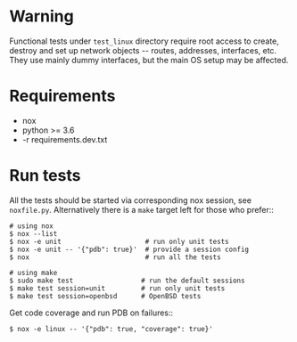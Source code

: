 Warning
=======

Functional tests under `test_linux` directory require root
access to create, destroy and set up network objects --
routes, addresses, interfaces, etc. They use mainly dummy
interfaces, but the main OS setup may be affected.

Requirements
============

* nox
* python >= 3.6
* -r requirements.dev.txt

Run tests
=========

All the tests should be started via corresponding nox session,
see `noxfile.py`. Alternatively there is a `make` target left
for those who prefer::

    # using nox
    $ nox --list
    $ nox -e unit                     # run only unit tests
    $ nox -e unit -- '{"pdb": true}'  # provide a session config
    $ nox                             # run all the tests

    # using make
    $ sudo make test                 # run the default sessions
    $ make test session=unit         # run only unit tests
    $ make test session=openbsd      # OpenBSD tests

Get code coverage and run PDB on failures::

    $ nox -e linux -- '{"pdb": true, "coverage": true}'
